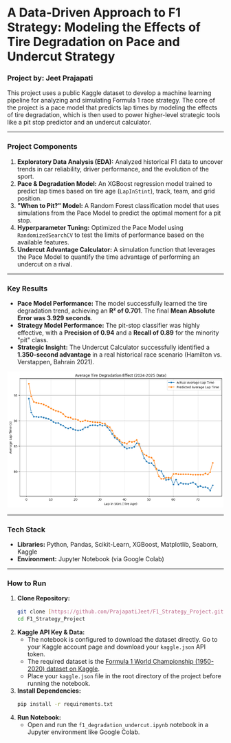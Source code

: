 # A Data-Driven Approach to F1 Strategy: Modeling the Effects of Tire Degradation on Pace and Undercut Strategy

### **Project by: Jeet Prajapati**

This project uses a public Kaggle dataset to develop a machine learning pipeline for analyzing and simulating Formula 1 race strategy. The core of the project is a pace model that predicts lap times by modeling the effects of tire degradation, which is then used to power higher-level strategic tools like a pit stop predictor and an undercut calculator.

---

### **Project Components**
1.  **Exploratory Data Analysis (EDA):** Analyzed historical F1 data to uncover trends in car reliability, driver performance, and the evolution of the sport.
2.  **Pace & Degradation Model:** An XGBoost regression model trained to predict lap times based on tire age (`LapInStint`), track, team, and grid position.
3.  **"When to Pit?" Model:** A Random Forest classification model that uses simulations from the Pace Model to predict the optimal moment for a pit stop.
4.  **Hyperparameter Tuning:** Optimized the Pace Model using `RandomizedSearchCV` to test the limits of performance based on the available features.
5.  **Undercut Advantage Calculator:** A simulation function that leverages the Pace Model to quantify the time advantage of performing an undercut on a rival.

---

### **Key Results**
* **Pace Model Performance:** The model successfully learned the tire degradation trend, achieving an **R² of 0.701**. The final **Mean Absolute Error was 3.929 seconds**.
* **Strategy Model Performance:** The pit-stop classifier was highly effective, with a **Precision of 0.94** and a **Recall of 0.89** for the minority "pit" class.
* **Strategic Insight:** The Undercut Calculator successfully identified a **1.350-second advantage** in a real historical race scenario (Hamilton vs. Verstappen, Bahrain 2021).

![Average Tire Degradation Effect](images/degradation_plot.png)

---

### **Tech Stack**
* **Libraries:** Python, Pandas, Scikit-Learn, XGBoost, Matplotlib, Seaborn, Kaggle
* **Environment:** Jupyter Notebook (via Google Colab)

---

### **How to Run**
1.  **Clone Repository:**
    ```bash
    git clone [https://github.com/PrajapatiJeet/F1_Strategy_Project.git](https://github.com/PrajapatiJeet/F1_Strategy_Project.git)
    cd F1_Strategy_Project
    ```
2.  **Kaggle API Key & Data:**
    * The notebook is configured to download the dataset directly. Go to your Kaggle account page and download your `kaggle.json` API token.
    * The required dataset is the [Formula 1 World Championship (1950-2020) dataset on Kaggle](https://www.kaggle.com/datasets/rohanrao/formula-1-world-championship-1950-2020).
    * Place your `kaggle.json` file in the root directory of the project before running the notebook.
3.  **Install Dependencies:**
    ```bash
    pip install -r requirements.txt
    ```
4.  **Run Notebook:**
    * Open and run the `f1_degradation_undercut.ipynb` notebook in a Jupyter environment like Google Colab.
